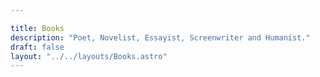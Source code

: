 ```yaml
---

title: Books
description: "Poet, Novelist, Essayist, Screenwriter and Humanist."
draft: false
layout: "../../layouts/Books.astro"
---
```

